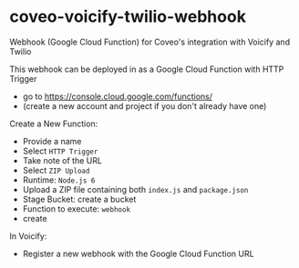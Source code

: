 # coveo-voicify-twilio-webhook
Webhook (Google Cloud Function) for Coveo's integration with Voicify and Twilio

This webhook can be deployed in as a Google Cloud Function with HTTP Trigger
* go to https://console.cloud.google.com/functions/
* (create a new account and project if you don't already have one)

Create a New Function:
* Provide a name
* Select ```HTTP Trigger```
* Take note of the URL
* Select ```ZIP Upload```
* Runtime: ```Node.js 6```
* Upload a ZIP file containing both ```index.js``` and ```package.json```
* Stage Bucket: create a bucket
* Function to execute: ```webhook```
* create

In Voicify:
* Register a new webhook with the Google Cloud Function URL
